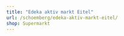 ```yaml
---
title: "Edeka aktiv markt Eitel"
url: /schoemberg/edeka-aktiv-markt-eitel/
shop: Supermarkt
---
```

